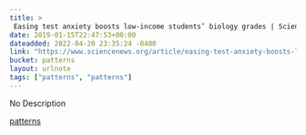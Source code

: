```yaml
---
title: > 
 Easing test anxiety boosts low-income students’ biology grades | Science News
date: 2019-01-15T22:47:53+00:00
dateadded: 2022-04-20 23:35:24 -0400
link: "https://www.sciencenews.org/article/easing-test-anxiety-boosts-low-income-students-biology-grades"
bucket: patterns
layout: urlnote
tags: ["patterns", "patterns"]
--- 
```

No Description
 <!-- end excerpt --> 
<div class='bucket'><a class='internal-link' href='/buckets/patterns'>patterns</a></div> 
